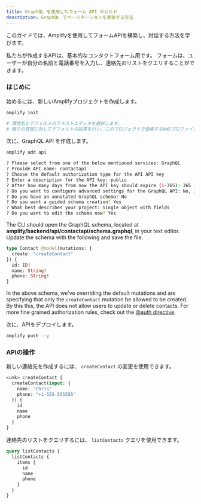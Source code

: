```yaml
---
title: GraphQL を使用したフォーム API のビルド
description: GraphQL でページネーションを実装する方法
---
```


このガイドでは、Amplifyを使用してフォームAPIを構築し、対話する方法を学びます。

私たちが作成するAPIは、基本的なコンタクトフォーム用です。 フォームは、ユーザーが自分の名前と電話番号を入力し、連絡先のリストをクエリすることができます。

### はじめに

始めるには、新しいAmplifyプロジェクトを作成します。

```sh
amplify init

# 環境名とデフォルトのテキストエディタを選択します。
# 残りの質問に対してデフォルトの回答を行い、このプロジェクトで使用するAWSプロファイルを選択します。
```

次に、GraphQL API を作成します。

```sh
amplify add api

? Please select from one of the below mentioned services: GraphQL
? Provide API name: contactapi
? Choose the default authorization type for the API API key
? Enter a description for the API key: public
? After how many days from now the API key should expire (1-365): 365
? Do you want to configure advanced settings for the GraphQL API: No, I am done.
? Do you have an annotated GraphQL schema? No
? Do you want a guided schema creation? Yes
? What best describes your project: Single object with fields
? Do you want to edit the schema now? Yes
```

The CLI should open the GraphQL schema, located at __amplify/backend/api/contactapi/schema.graphql__, in your text editor. Update the schema with the following and save the file:

```graphql
type Contact @model(mutations: {
  create: "createContact"
}) {
  id: ID!
  name: String!
  phone: String!
}
```

<amplify-callout>

In the above schema, we've overriding the default mutations and are specifying that only the `createContact` mutation be allowed to be created. By this this, the API does not allow users to update or delete contacts. For more fine grained authorization rules, check out the [@auth directive](~/cli/graphql-transformer/auth.md).

</amplify-callout>

次に、APIをデプロイします。

```sh
amplify push --y
```

### APIの操作

新しい連絡先を作成するには、 `createContact` の変更を使用できます。

```graphql
<unk> createContact {
  createContact(input: {
    name: "Chris"
    phone: "+1-555-555555"
  }) {
    id
    name
    phone
  }
}
```

連絡先のリストをクエリするには、 `listContacts` クエリを使用できます。

```graphql
query listContacts {
  listContacts {
    items {
      id
      name
      phone
    }
  }
}
```

<inline-fragment platform="js" src="~/guides/api-graphql/fragments/js/building-a-form-api.md"></inline-fragment>
